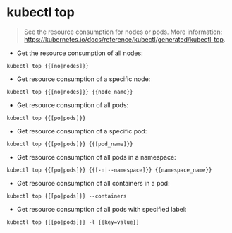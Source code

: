 # kubectl top

> See the resource consumption for nodes or pods.
> More information: <https://kubernetes.io/docs/reference/kubectl/generated/kubectl_top>.

- Get the resource consumption of all nodes:

`kubectl top {{[no|nodes]}}`

- Get resource consumption of a specific node:

`kubectl top {{[no|nodes]}} {{node_name}}`

- Get resource consumption of all pods:

`kubectl top {{[po|pods]}}`

- Get resource consumption of a specific pod:

`kubectl top {{[po|pods]}} {{[pod_name]}}`

- Get resource consumption of all pods in a namespace:

`kubectl top {{[po|pods]}} {{[-n|--namespace]}} {{namespace_name}}`

- Get resource consumption of all containers in a pod:

`kubectl top {{[po|pods]}} --containers`

- Get resource consumption of all pods with specified label:

`kubectl top {{[po|pods]}} -l {{key=value}}`

